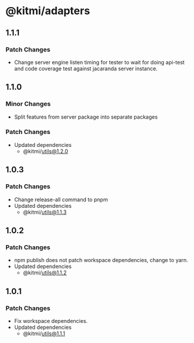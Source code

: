 # @kitmi/adapters

## 1.1.1

### Patch Changes

-   Change server engine listen timing for tester to wait for doing api-test and code coverage test against jacaranda server instance.

## 1.1.0

### Minor Changes

-   Split features from server package into separate packages

### Patch Changes

-   Updated dependencies
    -   @kitmi/utils@1.2.0

## 1.0.3

### Patch Changes

-   Change release-all command to pnpm
-   Updated dependencies
    -   @kitmi/utils@1.1.3

## 1.0.2

### Patch Changes

-   npm publish does not patch workspace dependencies, change to yarn.
-   Updated dependencies
    -   @kitmi/utils@1.1.2

## 1.0.1

### Patch Changes

-   Fix workspace dependencies.
-   Updated dependencies
    -   @kitmi/utils@1.1.1
